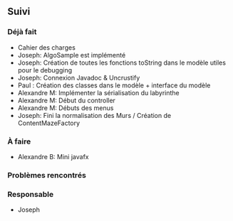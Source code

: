 ## Suivi
### Déjà fait
* Cahier des charges
* Joseph: AlgoSample est implémenté
* Joseph: Création de toutes les fonctions toString dans le modèle utiles pour le debugging
* Joseph: Connexion Javadoc & Uncrustify
* Paul : Création des classes dans le modèle + interface du modèle
* Alexandre M: Implémenter la sérialisation du labyrinthe
* Alexandre M: Début du controller
* Alexandre M: Débuts des menus
* Joseph: Fini la normalisation des Murs / Création de ContentMazeFactory
 
### À faire
* Alexandre B: Mini javafx

### Problèmes rencontrés

### Responsable
* Joseph
